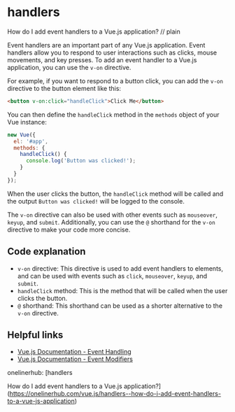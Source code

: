 # handlers

How do I add event handlers to a Vue.js application?
// plain

Event handlers are an important part of any Vue.js application. Event handlers allow you to respond to user interactions such as clicks, mouse movements, and key presses. To add an event handler to a Vue.js application, you can use the `v-on` directive.

For example, if you want to respond to a button click, you can add the `v-on` directive to the button element like this:

```html
<button v-on:click="handleClick">Click Me</button>
```

You can then define the `handleClick` method in the `methods` object of your Vue instance:

```javascript
new Vue({
  el: '#app',
  methods: {
    handleClick() {
      console.log('Button was clicked!');
    }
  }
});
```

When the user clicks the button, the `handleClick` method will be called and the output `Button was clicked!` will be logged to the console.

The `v-on` directive can also be used with other events such as `mouseover`, `keyup`, and `submit`. Additionally, you can use the `@` shorthand for the `v-on` directive to make your code more concise.

## Code explanation


- `v-on` directive: This directive is used to add event handlers to elements, and can be used with events such as `click`, `mouseover`, `keyup`, and `submit`.
- `handleClick` method: This is the method that will be called when the user clicks the button.
- `@` shorthand: This shorthand can be used as a shorter alternative to the `v-on` directive.

## Helpful links

- [Vue.js Documentation - Event Handling](https://vuejs.org/v2/guide/events.html)
- [Vue.js Documentation - Event Modifiers](https://vuejs.org/v2/guide/events.html#Event-Modifiers)

onelinerhub: [handlers

How do I add event handlers to a Vue.js application?](https://onelinerhub.com/vue.js/handlers--how-do-i-add-event-handlers-to-a-vue-js-application)